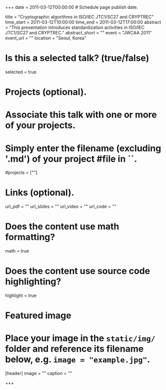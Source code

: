 +++
date = 2011-03-12T00:00:00  # Schedule page publish date.

title = "Cryptographic algorithms in ISO/IEC JTC1/SC27 and CRYPTREC"
time_start = 2011-03-12T10:00:00
time_end = 2011-03-12T17:00:00
abstract = "This presentation introduces standardization activities in ISO/IEC JTC1/SC27 and CRYPTREC."
abstract_short = ""
event = "JWCAA 2011"
event_url = ""
location = "Seoul, Korea"

# Is this a selected talk? (true/false)
selected = true

# Projects (optional).
#   Associate this talk with one or more of your projects.
#   Simply enter the filename (excluding '.md') of your project #file in ``.
#projects = [""]

# Links (optional).
url_pdf = ""
url_slides = ""
url_video = ""
url_code = ""

# Does the content use math formatting?
math = true

# Does the content use source code highlighting?
highlight = true

# Featured image
# Place your image in the `static/img/` folder and reference its filename below, e.g. `image = "example.jpg"`.
[header]
image = ""
caption = ""

+++
